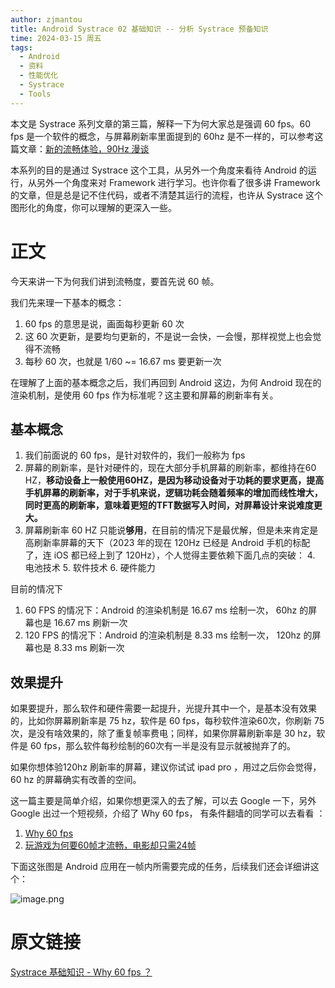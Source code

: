 ```yaml
---
author: zjmantou
title: Android Systrace 02 基础知识 -- 分析 Systrace 预备知识
time: 2024-03-15 周五
tags:
  - Android
  - 资料
  - 性能优化
  - Systrace
  - Tools
---
```

本文是 Systrace 系列文章的第三篇，解释一下为何大家总是强调 60 fps。60 fps 是一个软件的概念，与屏幕刷新率里面提到的 60hz 是不一样的，可以参考这篇文章：[新的流畅体验，90Hz 漫谈](https://www.androidperformance.com/2019/05/15/90hz-on-android/)

本系列的目的是通过 Systrace 这个工具，从另外一个角度来看待 Android 的运行，从另外一个角度来对 Framework 进行学习。也许你看了很多讲 Framework 的文章，但是总是记不住代码，或者不清楚其运行的流程，也许从 Systrace 这个图形化的角度，你可以理解的更深入一些。

# 正文

今天来讲一下为何我们讲到流畅度，要首先说 60 帧。

我们先来理一下基本的概念：

1. 60 fps 的意思是说，画面每秒更新 60 次
2. 这 60 次更新，是要均匀更新的，不是说一会快，一会慢，那样视觉上也会觉得不流畅
3. 每秒 60 次，也就是 1/60 ~= 16.67 ms 要更新一次

在理解了上面的基本概念之后，我们再回到 Android 这边，为何 Android 现在的渲染机制，是使用 60 fps 作为标准呢？这主要和屏幕的刷新率有关。

## 基本概念[](https://www.androidperformance.com/2019/05/27/why-60-fps/#%E5%9F%BA%E6%9C%AC%E6%A6%82%E5%BF%B5)

1. 我们前面说的 60 fps，是针对软件的，我们一般称为 fps
2. 屏幕的刷新率，是针对硬件的，现在大部分手机屏幕的刷新率，都维持在60 HZ，**移动设备上一般使用60HZ，是因为移动设备对于功耗的要求更高，提高手机屏幕的刷新率，对于手机来说，逻辑功耗会随着频率的增加而线性增大，同时更高的刷新率，意味着更短的TFT数据写入时间，对屏幕设计来说难度更大。**
3. 屏幕刷新率 60 HZ 只能说**够用**，在目前的情况下是最优解，但是未来肯定是高刷新率屏幕的天下（2023 年的现在 120Hz 已经是 Android 手机的标配了，连 iOS 都已经上到了 120Hz），个人觉得主要依赖下面几点的突破：
    4. 电池技术
    5. 软件技术
    6. 硬件能力

目前的情况下

1. 60 FPS 的情况下：Android 的渲染机制是 16.67 ms 绘制一次， 60hz 的屏幕也是 16.67 ms 刷新一次
2. 120 FPS 的情况下：Android 的渲染机制是 8.33 ms 绘制一次， 120hz 的屏幕也是 8.33 ms 刷新一次

## 效果提升[](https://www.androidperformance.com/2019/05/27/why-60-fps/#%E6%95%88%E6%9E%9C%E6%8F%90%E5%8D%87)

如果要提升，那么软件和硬件需要一起提升，光提升其中一个，是基本没有效果的，比如你屏幕刷新率是 75 hz，软件是 60 fps，每秒软件渲染60次，你刷新 75 次，是没有啥效果的，除了重复帧率费电；同样，如果你屏幕刷新率是 30 hz，软件是 60 fps，那么软件每秒绘制的60次有一半是没有显示就被抛弃了的。

如果你想体验120hz 刷新率的屏幕，建议你试试 ipad pro ，用过之后你会觉得，60 hz 的屏幕确实有改善的空间。

这一篇主要是简单介绍，如果你想更深入的去了解，可以去 Google 一下，另外 Google 出过一个短视频，介绍了 Why 60 fps， 有条件翻墙的同学可以去看看 ：

1. [Why 60 fps](https://www.youtube.com/watch?v=CaMTIgxCSqU)
2. [玩游戏为何要60帧才流畅，电影却只需24帧](https://www.youtube.com/watch?v=--OKrYxOb6Y)

下面这张图是 Android 应用在一帧内所需要完成的任务，后续我们还会详细讲这个：

![image.png](https://zjmantou-drawingbed.oss-cn-hangzhou.aliyuncs.com/picture/202403161445432.png)





# 原文链接

[Systrace 基础知识 - Why 60 fps ？](https://www.androidperformance.com/2019/05/27/why-60-fps/)
